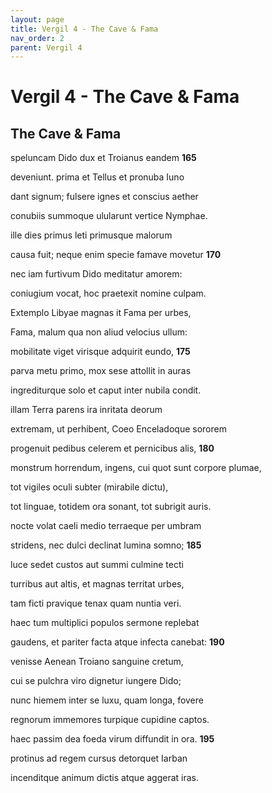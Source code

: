```yaml
---
layout: page
title: Vergil 4 - The Cave & Fama
nav_order: 2
parent: Vergil 4
---
```


# Vergil 4 - The Cave & Fama

## The Cave & Fama

speluncam Dido dux et Troianus eandem               **165**

deveniunt. prima et Tellus et pronuba Iuno

dant signum; fulsere ignes et conscius aether

conubiis summoque ulularunt vertice Nymphae.

ille dies primus leti primusque malorum

causa fuit; neque enim specie famave movetur               **170**

nec iam furtivum Dido meditatur amorem:

coniugium vocat, hoc praetexit nomine culpam.

Extemplo Libyae magnas it Fama per urbes,

Fama, malum qua non aliud velocius ullum:

mobilitate viget virisque adquirit eundo,               **175**

parva metu primo, mox sese attollit in auras

ingrediturque solo et caput inter nubila condit.

illam Terra parens ira inritata deorum

extremam, ut perhibent, Coeo Enceladoque sororem

progenuit pedibus celerem et pernicibus alis,               **180**

monstrum horrendum, ingens, cui quot sunt corpore plumae,

tot vigiles oculi subter (mirabile dictu),

tot linguae, totidem ora sonant, tot subrigit auris.

nocte volat caeli medio terraeque per umbram

stridens, nec dulci declinat lumina somno;               **185**

luce sedet custos aut summi culmine tecti

turribus aut altis, et magnas territat urbes,

tam ficti pravique tenax quam nuntia veri.

haec tum multiplici populos sermone replebat

gaudens, et pariter facta atque infecta canebat:               **190**

venisse Aenean Troiano sanguine cretum,

cui se pulchra viro dignetur iungere Dido;

nunc hiemem inter se luxu, quam longa, fovere

regnorum immemores turpique cupidine captos.

haec passim dea foeda virum diffundit in ora.               **195**

protinus ad regem cursus detorquet Iarban

incenditque animum dictis atque aggerat iras.
